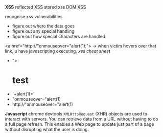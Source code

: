 **XSS**
reflected XSS 
stored xss
DOM XSS

recognise xss vulnerabilities
- figure out where the data goes
- figure out any special handling
- figure out how special characters are handled

<script>alert(1);</script>
<a href="http://"onmouseover="alert(1);"> -> when victim hovers over that link, u have javascripting executing.
_xss cheat sheet_
- "><h1>test</h1>
- '+alert(1)+'
- "onmouseover="alert(1)
- http://"onmouseover="alert(1)

**Javascript**
chrome devtools
`XMLHttpRequest` (XHR) objects are used to interact with servers. You can retrieve data from a URL without having to do a full page refresh. This enables a Web page to update just part of a page without disrupting what the user is doing.


